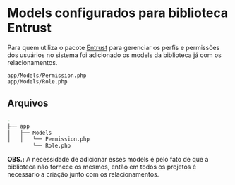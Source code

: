 # Models configurados para biblioteca Entrust
Para quem utiliza o pacote [Entrust](https://github.com/Zizaco/entrust) para gerenciar os perfis e permissões dos usuários 
no sistema foi adicionado os models da biblioteca já com os relacionamentos. 

`app/Models/Permission.php` <br>
`app/Models/Role.php`

## Arquivos
```bash
.
├── app
│   ├── Models
│   │   └── Permission.php
        └── Role.php
```
**OBS.:** A necessidade de adicionar esses models é pelo fato de
 que a biblioteca não fornece os mesmos, então em todos os projetos 
 é necessário a criação junto com os relacionamentos. 
